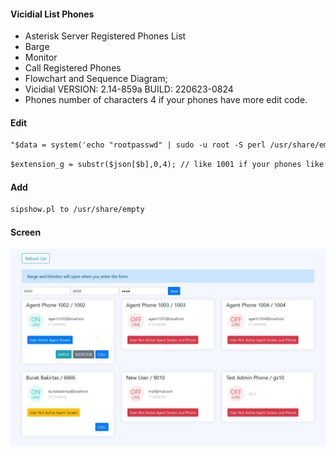 #### Vicidial List Phones

- Asterisk Server Registered Phones List
- Barge
- Monitor
- Call Registered Phones
- Flowchart and Sequence Diagram;
- Vicidial VERSION: 2.14-859a
BUILD: 220623-0824 
- Phones number of characters 4 if your phones have more edit code.
#### Edit
```html
"$data = system('echo "rootpasswd" | sudo -u root -S perl /usr/share/empty/sipshow.pl');"
```

```html
$extension_g = substr($json[$b],0,4); // like 1001 if your phones like 10001 change 4 to 5
```
#### Add
```html
sipshow.pl to /usr/share/empty
```
#### Screen
![](https://raw.githubusercontent.com/bbakirtas/vici-phone-list/main/screen.JPG)
